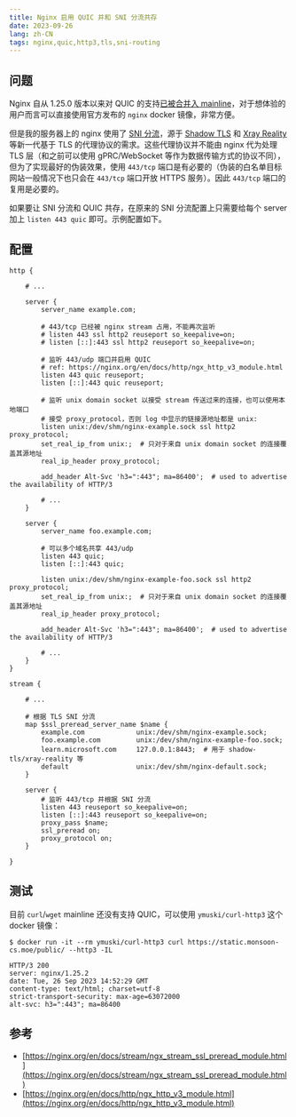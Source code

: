 ```yaml
---
title: Nginx 启用 QUIC 并和 SNI 分流共存
date: 2023-09-26
lang: zh-CN
tags: nginx,quic,http3,tls,sni-routing
---
```


## 问题

Nginx 自从 1.25.0 版本以来对 QUIC 的支持[已被合并入 mainline](https://nginx.org/en/docs/quic.html)，对于想体验的用户而言可以直接使用官方发布的 `nginx` docker 镜像，非常方便。

但是我的服务器上的 nginx 使用了 [SNI 分流](https://nginx.org/en/docs/stream/ngx_stream_ssl_preread_module.html)，源于 [Shadow TLS](https://github.com/ihciah/shadow-tls) 和 [Xray Reality](https://github.com/XTLS/REALITY) 等新一代基于 TLS 的代理协议的需求。这些代理协议并不能由 nginx 代为处理 TLS 层（和之前可以使用 gPRC/WebSocket 等作为数据传输方式的协议不同），但为了实现最好的伪装效果，使用 `443/tcp` 端口是有必要的（伪装的白名单目标网站一般情况下也只会在 `443/tcp` 端口开放 HTTPS 服务）。因此 `443/tcp` 端口的复用是必要的。

如果要让 SNI 分流和 QUIC 共存，在原来的 SNI 分流配置上只需要给每个 server 加上 `listen 443 quic` 即可。示例配置如下。

## 配置

```nginx
http {
    
    # ...

    server {
        server_name example.com;

        # 443/tcp 已经被 nginx stream 占用，不能再次监听
        # listen 443 ssl http2 reuseport so_keepalive=on;
        # listen [::]:443 ssl http2 reuseport so_keepalive=on;

        # 监听 443/udp 端口并启用 QUIC
        # ref: https://nginx.org/en/docs/http/ngx_http_v3_module.html
        listen 443 quic reuseport;
        listen [::]:443 quic reuseport;

        # 监听 unix domain socket 以接受 stream 传送过来的连接，也可以使用本地端口
        # 接受 proxy_protocol，否则 log 中显示的链接源地址都是 unix:
        listen unix:/dev/shm/nginx-example.sock ssl http2 proxy_protocol;
        set_real_ip_from unix:;  # 只对于来自 unix domain socket 的连接覆盖其源地址
        real_ip_header proxy_protocol;

        add_header Alt-Svc 'h3=":443"; ma=86400';  # used to advertise the availability of HTTP/3

        # ...
    }

    server {
        server_name foo.example.com;

        # 可以多个域名共享 443/udp
        listen 443 quic;
        listen [::]:443 quic;

        listen unix:/dev/shm/nginx-example-foo.sock ssl http2 proxy_protocol;
        set_real_ip_from unix:;  # 只对于来自 unix domain socket 的连接覆盖其源地址
        real_ip_header proxy_protocol;

        add_header Alt-Svc 'h3=":443"; ma=86400';  # used to advertise the availability of HTTP/3

        # ...
    }
}

stream {

    # ...

    # 根据 TLS SNI 分流
    map $ssl_preread_server_name $name {
        example.com             unix:/dev/shm/nginx-example.sock;
        foo.example.com         unix:/dev/shm/nginx-example-foo.sock;
        learn.microsoft.com     127.0.0.1:8443;  # 用于 shadow-tls/xray-reality 等
        default                 unix:/dev/shm/nginx-default.sock;
    }

    server {
        # 监听 443/tcp 并根据 SNI 分流
        listen 443 reuseport so_keepalive=on;
        listen [::]:443 reuseport so_keepalive=on;
        proxy_pass $name;
        ssl_preread on;
        proxy_protocol on;
    }

}
```

## 测试

目前 `curl`/`wget` mainline 还没有支持 QUIC，可以使用 `ymuski/curl-http3` 这个 docker 镜像：

```shell
$ docker run -it --rm ymuski/curl-http3 curl https://static.monsoon-cs.moe/public/ --http3 -IL

HTTP/3 200
server: nginx/1.25.2
date: Tue, 26 Sep 2023 14:52:29 GMT
content-type: text/html; charset=utf-8
strict-transport-security: max-age=63072000
alt-svc: h3=":443"; ma=86400
```

## 参考

- [https://nginx.org/en/docs/stream/ngx_stream_ssl_preread_module.html](https://nginx.org/en/docs/stream/ngx_stream_ssl_preread_module.html)
- [https://nginx.org/en/docs/http/ngx_http_v3_module.html](https://nginx.org/en/docs/http/ngx_http_v3_module.html)
